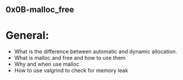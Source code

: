 ## 0x0B-malloc_free

# General:

- What is the difference between automatic and dynamic allocation.
- What is malloc and free and how to use them
- Why and when use malloc
- How to use valgrind to check for memory leak
